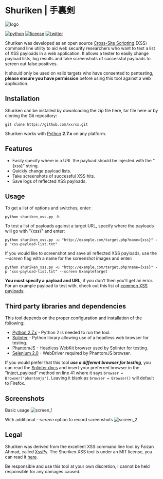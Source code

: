 # Shuriken | 手裏剣
![logo](https://i.imgur.com/hNF5cjS.png "Shuriken Logo")

[![python](https://img.shields.io/badge/python-2.7-brightgreen.svg)](https://www.python.org/downloads/) [![license](https://img.shields.io/badge/license-MIT-red.svg)](https://github.com/shogunlab/shuriken/blob/master/LICENSE.md) [![twitter](https://img.shields.io/badge/twitter-%40shogun__lab-0084b4.svg)](https://twitter.com/shogun_lab)

Shuriken was developed as an open source [Cross-Site Scripting](https://en.wikipedia.org/wiki/Cross-site_scripting) (XSS) command line utility to aid web security researchers who want to test a list of XSS payloads in a web application. It allows a tester to easily change payload lists, log results and take screenshots of successful payloads to screen out false positives. 

It should only be used on valid targets who have consented to pentesting, **please ensure you have permission** before using this tool against a web application.

## Installation
Shuriken can be installed by downloading the zip file here, tar file here or by cloning the Git repository:

`git clone https://github.com/xx/xx.git`

Shuriken works with [Python](http://www.python.org/download/) **2.7.x** on any platform.

## Features
- Easily specify where in a URL the payload should be injected with the "{xss}" string.
- Quickly change payload lists.
- Take screenshots of successful XSS hits.
- Save logs of reflected XSS payloads.

## Usage
To get a list of options and switches, enter:

`python shuriken_xss.py -h`

To test a list of payloads against a target URL, specify where the payloads will go with "{xss}" and enter:

`python shuriken_xss.py -u "http://example.com/target.php?name={xss}" -p "xss-payload-list.txt"`

If you would like to screenshot and save all reflected XSS payloads, use the *--screen* flag with a name for the screenshot images and enter:

`python shuriken_xss.py -u "http://example.com/target.php?name={xss}" -p "xss-payload-list.txt" --screen ExampleTarget`

**You must specify a payload and URL**, if you don't then you'll get an error. For an example payload to test with, check out this list of [common XSS payloads](https://github.com/foospidy/payloads/blob/master/owasp/fuzzing_code_database/xss/common.txt).

## Third party libraries and dependencies
This tool depends on the proper configuration and installation of the following:
- [Python 2.7.x](https://www.python.org/downloads/) - Python 2 is needed to run the tool.
- [Splinter](https://splinter.readthedocs.io/en/latest/install.html) - Python library allowing use of a headless web browser for testing.
- [PhantomJS](http://phantomjs.org/download.html) - Headless WebKit browser used by Splinter for testing.
- [Selenium 2.0](http://www.seleniumhq.org/docs/03_webdriver.jsp) - WebDriver required by PhantomJS browser.

If you would prefer that this tool ***use a different browser for testing***, you can read the [Splinter docs](https://splinter.readthedocs.io/en/latest/#drivers) and insert your preferred browser in the "inject_payload" method on line 41 where it says `browser = Browser("phantomjs")`. Leaving it blank as `browser = Browser()` will default to Firefox.

## Screenshots
Basic usage
![screen_1](https://i.imgur.com/yEQReEh.png "Shuriken Screenshot #1")


With additional *--screen* option to record screenshots
![screen_2](https://i.imgur.com/aoxh13d.png "Shuriken Screenshot #2")

## Legal
Shuriken was derived from the excellent XSS command line tool by Faizan Ahmad, called [XssPy](https://github.com/faizann24/XssPy). The Shuriken XSS tool is under an MIT license, you can read it [here](https://github.com/shogunlab/shuriken/blob/master/LICENSE.md). 

Be responsible and use this tool at your own discretion, I cannot be held responsible for any damages caused.
